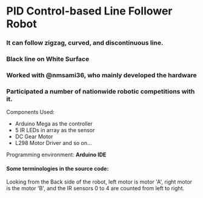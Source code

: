 # **PID** Control-based Line Follower Robot
### It can follow zigzag, curved, and discontinuous line.
### Black line on White Surface
### Worked with @nmsami36, who mainly developed the hardware
### Participated a number of nationwide robotic competitions with it.

Components Used:
- Arduino Mega as the controller 
- 5 IR LEDs in array as the sensor 
- DC Gear Motor 
- L298 Motor Driver 
and so on...

Programming environment: **Arduino IDE**

#### Some terminologies in the source code:
Looking from the Back side of the robot, left motor is motor 'A', right motor is the motor 'B', and the IR sensors 0 to 4 are counted from left to right.
